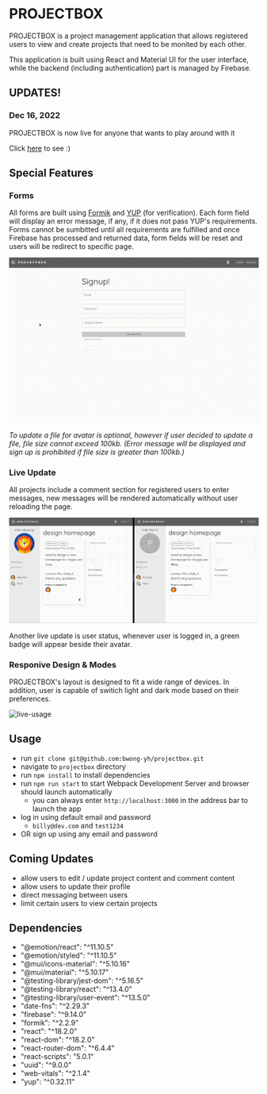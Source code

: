 # PROJECTBOX

PROJECTBOX is a project management application that allows registered users to view and create projects that need to be monited by each other.

This application is built using React and Material UI for the user interface, while the backend (including authentication) part is managed by Firebase.

## UPDATES!

### Dec 16, 2022

PROJECTBOX is now live for anyone that wants to play around with it

Click [here](https://projectbox-175a1.firebaseapp.com/login) to see :)

## Special Features

### Forms

All forms are built using [Formik](https://formik.org/) and [YUP](https://github.com/jquense/yup) (for verification). Each form field will display an error message, if any, if it does not pass YUP's requirements. Forms cannot be sumbitted until all requirements are fulfilled and once Firebase has processed and returned data, form fields will be reset and users will be redirect to specific page.

![live-usage](./docs/signup-recording.gif)

<em>To update a file for avatar is optional, however if user decided to update a file, file size cannot exceed 100kb. (Error message will be displayed and sign up is prohibited if file size is greater than 100kb.)</em>

### Live Update

All projects include a comment section for registered users to enter messages, new messages will be rendered automatically without user reloading the page.

![live-usage](./docs/live-update-recording.gif)

Another live update is user status, whenever user is logged in, a green badge will appear beside their avatar.

### Responive Design & Modes

PROJECTBOX's layout is designed to fit a wide range of devices. In addition, user is capable of switich light and dark mode based on their preferences.

![live-usage](./docs/mobile-and-mode-recording.gif)

## Usage

- run `git clone git@github.com:bwong-yh/projectbox.git`
- navigate to `projectbox` directory
- run `npm install` to install dependencies
- run `npm run start` to start Webpack Development Server and browser should launch automatically
  - you can always enter `http://localhost:3000` in the address bar to launch the app
- log in using default email and password
  - `billy@dev.com` and `test1234`
- OR sign up using any email and password

## Coming Updates

- allow users to edit / update project content and comment content
- allow users to update their profile
- direct messaging between users
- limit certain users to view certain projects

## Dependencies

- "@emotion/react": "^11.10.5"
- "@emotion/styled": "^11.10.5"
- "@mui/icons-material": "^5.10.16"
- "@mui/material": "^5.10.17"
- "@testing-library/jest-dom": "^5.16.5"
- "@testing-library/react": "^13.4.0"
- "@testing-library/user-event": "^13.5.0"
- "date-fns": "^2.29.3"
- "firebase": "^9.14.0"
- "formik": "^2.2.9"
- "react": "^18.2.0"
- "react-dom": "^18.2.0"
- "react-router-dom": "^6.4.4"
- "react-scripts": "5.0.1"
- "uuid": "^9.0.0"
- "web-vitals": "^2.1.4"
- "yup": "^0.32.11"
